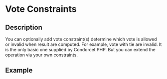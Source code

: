 # Vote Constraints

## Description

You can optionally add vote constraint(s) determine which vote is allowed or invalid when result are computed.
For example, vote with tie are invalid. It is the only basic one supplied by Condorcet PHP. But you can extend the operation via your own constraints.


## Example

